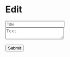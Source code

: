 # Edit
<form id="edit-form"><input name="title" type="text" placeholder="Title" /><br/><textarea name="text" placeholder="Text" form="edit-form"></textarea><br/><span id="error-msg" style="color:red;"></span><br/><input type="submit" /></form>
<script>
    const form = document.getElementById('edit-form');
    const errMsg = document.getElementById('error-msg');
    form.addEventListener('submit', event => {
        event.preventDefault();
        let data = {};
        (new FormData(form)).forEach((value, key) => data[key] = value);
        let err = false;
        fetch('https://gh-wiki-api.programmeruser.repl.co', {
            method: 'POST',
            body: JSON.stringify(data)
        }).then(res => {
            if (!res.ok) {
                err = true;
                return res.text();
            }
        }).then(text => {
            if (err) return errMsg.textContent = text;
            else location.href = 'https://programmeruser2.github.io/wiki/wiki/' + encodeURIComponent(data.title);
        }).catch(err => errMsg.textContent = err.message);
    });
</script>
